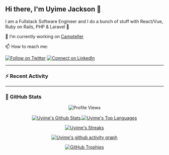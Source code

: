 ## Hi there, I'm Uyime Jackson 👋

I am a Fullstack Software Engineer and I do a bunch of stuff with React/Vue, Ruby on Rails, PHP & Laravel :raised_hands: 

🔭 I’m currently working on [Campteller](https://campteller.com)

📫 How to reach me:

[![Follow on Twitter](https://img.shields.io/badge/--twitter?label=Twitter&logo=Twitter&style=social)](https://twitter.com/ogajackson) [![Connect on LinkedIn](https://img.shields.io/badge/--linkedin?label=LinkedIn&logo=LinkedIn&style=social)](https://www.linkedin.com/in/ujackson)

---

### :zap: Recent Activity

<!--START_SECTION:activity-->
<!--END_SECTION:activity-->

---

### 🚀 GitHub Stats

<p align="center">
  <img src="https://komarev.com/ghpvc/?username=ujackson&color=green" alt="Profile Views" />
</p>

<p align="center">
  <a href="https://uyimejackson.com" target="_blank">
  <img align="center" src="https://github-readme-stats-sepia-gamma-72.vercel.app/api?username=ujackson&show_icons=true&count_private=true&include_all_commits=true&show=reviews,discussions_started,discussions_answered,prs_merged,prs_merged_percentage&bg_color=30,65c7f7,0052d4&title_color=fff&text_color=fff" alt="Uyime's Github Stats" />
</a>
<a href="https://uyimejackson.com" target="_blank">
  <img align="center" src="https://github-readme-stats-sepia-gamma-72.vercel.app/api/top-langs/?username=ujackson&langs_count=8&layout=donut" alt="Uyime's Top Languages" />
</a>
</p>
<p align="center">
  <a href="https://uyimejackson.com" target="_blank">
    <img align="center" src="https://streak-stats.demolab.com/?user=ujackson&theme=algolia" alt="Uyime's Streaks" />
</a>
</p>
<p align="center">
  <a href="https://uyimejackson.com" target="_blank">
  <img align="center" src="https://github-readme-activity-graph.vercel.app/graph?username=ujackson&theme=minimal&bg_color=f8fafc" alt="Uyime's github activity graph" />
</a>
</p>
<p align="center">
  <a href="https://uyimejackson.com" target="_blank">
  <img align="center" src="https://github-profile-trophy.vercel.app/?username=ujackson&theme=flat&column=5&margin-w=15&margin-h=15" alt="GitHub Trophies" />
</a>
</p>








